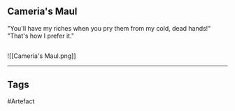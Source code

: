 ## Cameria's Maul
"You'll have my riches when you pry them from my cold, dead hands!"
"That's how I prefer it."
## 
![[Cameria's Maul.png]]

---
## Tags
#Artefact